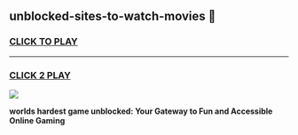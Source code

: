 
## unblocked-sites-to-watch-movies 👋
<h3>
<a href="https://premium.freeplayer.one?title=unblocked-sites-to-watch-movies&ref=14F">CLICK TO PLAY</a></h3>
<hr>

<h3>
<a href="https://premium.freeplayer.one?title=unblocked-sites-to-watch-movies&ref=14F">CLICK 2 PLAY</a>
  
</h3>

<a href="https://premium.freeplayer.one?title=unblocked-sites-to-watch-movies&ref=12F/"><img src="https://clearcache.store/games.png"></a>


**worlds hardest game unblocked: Your Gateway to Fun and Accessible Online Gaming**
